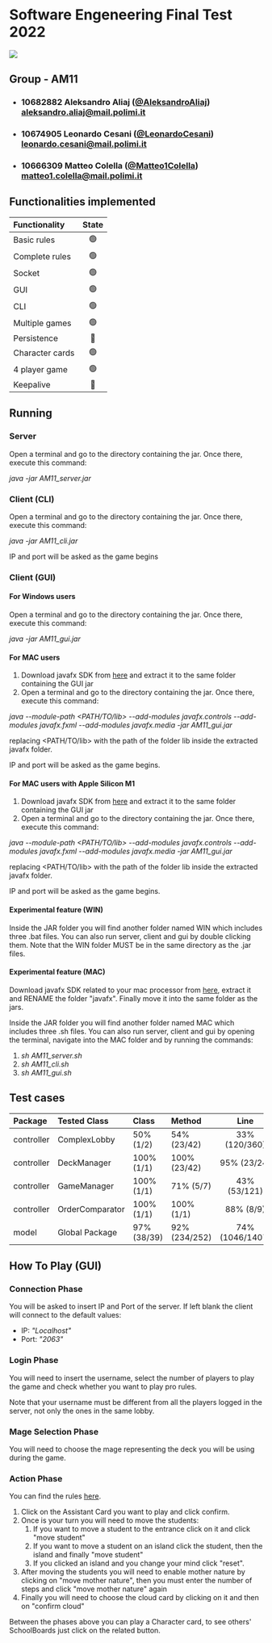 
# Software Engeneering Final Test 2022

<img src="https://craniointernational.com/2021/wp-content/uploads/2021/06/14.jpg"/>

## Group - AM11

- ###   10682882    Aleksandro Aliaj ([@AleksandroAliaj](https://github.com/AleksandroAliaj))<br>aleksandro.aliaj@mail.polimi.it
- ###   10674905    Leonardo Cesani ([@LeonardoCesani](https://github.com/LeonardoCesani))<br>leonardo.cesani@mail.polimi.it
- ###   10666309    Matteo Colella ([@Matteo1Colella](https://github.com/Matteo1Colella))<br>matteo1.colella@mail.polimi.it


## Functionalities implemented

| Functionality   |                       State                        |
|:----------------|:--------------------------------------------------:|
| Basic rules     | 🟢 |
| Complete rules  | 🟢 |
| Socket          | 🟢 |
| GUI             | 🟢 |
| CLI             | 🟢 |
| Multiple games  | 🟢 |
| Persistence     | 🔴 |
| Character cards |🟢|
| 4 player game   | 🟢 |
| Keepalive       |🔴|


## Running
### Server

Open a terminal and go to the directory containing the jar. Once there, execute this command:

*java -jar AM11_server.jar*

### Client (CLI)

Open a terminal and go to the directory containing the jar. Once there, execute this command:

*java -jar AM11_cli.jar*

IP and port will be asked as the game begins

### Client (GUI)
#### For Windows users
Open a terminal and go to the directory containing the jar. Once there, execute this command:

*java -jar AM11_gui.jar*

#### For MAC users

1. Download javafx SDK from [here](https://gluonhq.com/products/javafx/) and extract it to the same folder containing the GUI jar
2. Open a terminal and go to the directory containing the jar. Once there, execute this command:

*java --module-path <PATH/TO/lib> --add-modules javafx.controls --add-modules javafx.fxml --add-modules javafx.media -jar AM11_gui.jar*

replacing <PATH/TO/lib> with the path of the folder lib inside the extracted javafx folder.

IP and port will be asked as the game begins.

#### For MAC users with Apple Silicon M1

1. Download javafx SDK from [here](https://download2.gluonhq.com/openjfx/18.0.1/openjfx-18.0.1_osx-aarch64_bin-sdk.zip) and extract it to the same folder containing the GUI jar
2. Open a terminal and go to the directory containing the jar. Once there, execute this command:

*java --module-path <PATH/TO/lib> --add-modules javafx.controls --add-modules javafx.fxml --add-modules javafx.media -jar AM11_gui.jar*

replacing <PATH/TO/lib> with the path of the folder lib inside the extracted javafx folder.

IP and port will be asked as the game begins.

#### Experimental feature (WIN)

Inside the JAR folder you will find another folder named WIN which includes three .bat files. You can also run server, client and gui by double clicking them. Note that the WIN folder MUST be in the same directory as the .jar files.

#### Experimental feature (MAC)

Download javafx SDK related to your mac processor from [here](https://gluonhq.com/products/javafx/), extract it and RENAME the folder "javafx". Finally move it into the same folder as the jars. 

Inside the JAR folder you will find another folder named MAC which includes three .sh files. You can also run server, client and gui by opening the terminal, navigate into the MAC folder and by running the commands:
   1. *sh AM11_server.sh*
   2. *sh AM11_cli.sh*
   3. *sh AM11_gui.sh*

## Test cases

| Package    | Tested Class    | Class       | Method        |      Line       |  
|:-----------|:----------------|:------------|:--------------|:---------------:|
| controller | ComplexLobby    | 50% (1/2)   | 54% (23/42)   |  33% (120/360)  |
| controller | DeckManager     | 100% (1/1)  | 100% (23/42)  |   95% (23/24)   |
| controller | GameManager     | 100% (1/1)  | 71% (5/7)     |  43% (53/121)   |
| controller | OrderComparator | 100% (1/1)  | 100% (1/1)    |    88% (8/9)    |
| model      | Global Package  | 97% (38/39) | 92% (234/252) | 74% (1046/1407) |

## How To Play (GUI)
### Connection Phase
You will be asked to insert IP and Port of the server. If left blank the client will connect to the default values: 

- IP: *"Localhost"*
- Port: *"2063"*


### Login Phase

You will need to insert the username, select the number of players to play the game and check whether you want to play pro rules.

Note that your username must be different from all the players logged in the server, not only the ones in the same lobby.

### Mage Selection Phase

You will need to choose the mage representing the deck you will be using during the game. 

### Action Phase

You can find the rules [here](https://craniointernational.com/2021/wp-content/uploads/2021/06/Eriantys_rules_small.pdf).

1. Click on the Assistant Card you want to play and click confirm. 
2. Once is your turn you will need to move the students:
   1. If you want to move a student to the entrance click on it and click "move student"
   2. If you want to move a student on an island click the student, then the island and finally "move student"
   3. If you clicked an island and you change your mind click "reset".
3. After moving the students you will need to enable mother nature by clicking on "move mother nature", then you must enter the number of steps and click "move mother nature" again
4. Finally you will need to choose the cloud card by clicking on it and then on "confirm cloud"

Between the phases above you can play a Character card, to see others' SchoolBoards just click on the related button.


